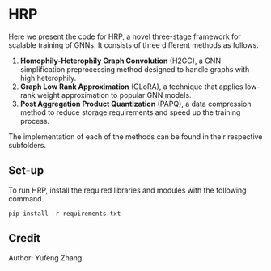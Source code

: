 # HRP

Here we present the code for HRP, a novel three-stage framework for scalable training of GNNs. It consists of three different methods as follows.

1. **Homophily-Heterophily Graph Convolution** (H2GC), a GNN simplification preprocessing method designed to handle graphs with high heterophily.
2. **Graph Low Rank Approximation** (GLoRA), a technique that applies low-rank weight approximation to popular GNN models.
3. **Post Aggregation Product Quantization** (PAPQ), a data compression method to reduce storage requirements and speed up the training process.

The implementation of each of the methods can be found in their respective subfolders.

## Set-up

To run HRP, install the required libraries and modules with the following command.

`pip install -r requirements.txt`

## Credit
Author: Yufeng Zhang
